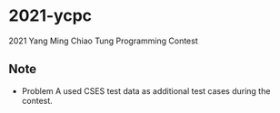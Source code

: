 # 2021-ycpc
2021 Yang Ming Chiao Tung Programming Contest

## Note

+ Problem A used CSES test data as additional test cases during the contest.

